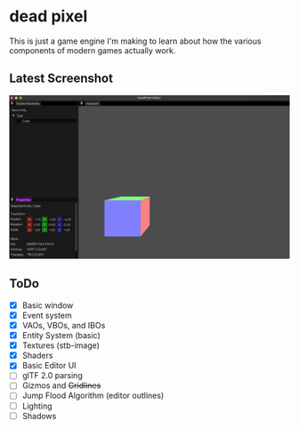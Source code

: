# dead pixel
This is just a game engine I'm making to learn about how the various
components of modern games actually work.

## Latest Screenshot
<p align="center">

<img src="docs/screenshots/latest.png"/>

</p>

## ToDo
- [X] Basic window
- [X] Event system
- [X] VAOs, VBOs, and IBOs
- [X] Entity System (basic)
- [X] Textures (stb-image)
- [X] Shaders
- [X] Basic Editor UI
- [ ] glTF 2.0 parsing
- [ ] Gizmos and ~~Gridlines~~
- [ ] Jump Flood Algorithm (editor outlines)
- [ ] Lighting
- [ ] Shadows
